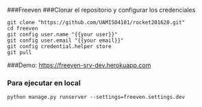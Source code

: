 ###Freeven 
###Clonar el repositorio y configurar los credenciales

```
git clone "https://github.com/UAMISO4101/rocket201620.git"
cd freeven
git config user.name "{{your user}}"
git config user.email "{{your email}}"
git config credential.helper store
git pull
```

###Demo:
https://freeven-srv-dev.herokuapp.com


### Para ejecutar en local
```
python manage.py runserver --settings=freeven.settings.dev

```
